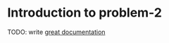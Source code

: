 # Introduction to problem-2

TODO: write [great documentation](http://jacobian.org/writing/what-to-write/)
